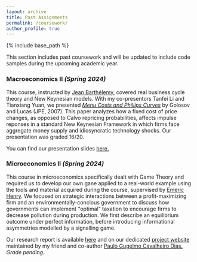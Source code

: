 ```yaml
---
layout: archive
title: Past Assignments
permalink: /coursework/
author_profile: true
---
```


{% include base_path %}

This section includes past coursework and will be updated to include code samples during the upcoming academic year.

### Macroeconomics II *(Spring 2024)*
This course, instructed by [Jean Barthélemy](https://sites.google.com/site/jeanbarthelemyeconomist/home), covered real business cycle theory and New Keynesian models. With my co-presentors Tanfei Li and Tianxiang Yuan, we presented [*Menu Costs and Phillips Curves*](https://www.jstor.org/stable/10.1086/512625) by Golosov and Lucas (JPE, 2007). This paper analyzes how a fixed cost of price changes, as opposed to Calvo repricing probabilities, affects impulse reponses in a standard New Keynesian Framework in which firms face aggregate money supply and idiosyncratic technology shocks. Our presentation was graded 16/20.

You can find our presentation slides [here.](/files/Paper_4_YUAN_CHAMBON_LI.pdf)

### Microeconomics II *(Spring 2024)*
This course in microeconomics specifically dealt with Game Theory and required us to develop our own gane applied to a real-world example using the tools and material acquired during the course, supervised by [Emeric Henry](https://sites.google.com/site/emericmlhenry/home). We focused on strategic interactions between a profit-maximizing firm and an environmentally-concious government to discuss how governments can implement "optimal" taxation to encourage firms to decrease pollution during production. We first describe an equilibrium outcome under perfect information, before introducing informational asymmetries modelled by a signalling game.

Our research report is available [here](/files/CHAMBON_GUGELMO_PAVLOVICH_SOUFFLET.pdf) and on our dedicated [project website](https://www.paulogcd.com/Micro_project/) maintained by my friend and co-author [Paulo Gugelmo Cavalheiro Dias.](https://www.paulogcd.com/) *Grade pending.*



